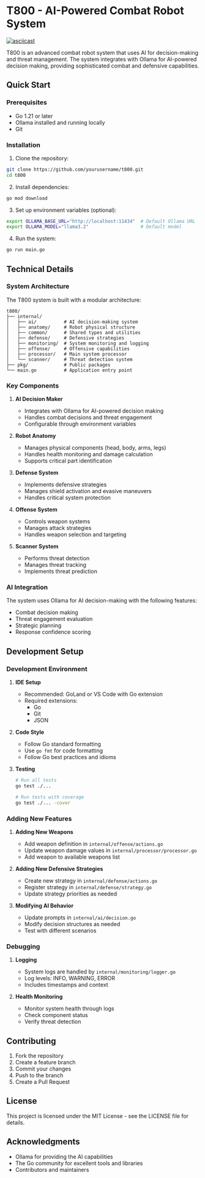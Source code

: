 # T800 - AI-Powered Combat Robot System

[![asciicast](https://asciinema.org/a/708059.svg)](https://asciinema.org/a/708059)

T800 is an advanced combat robot system that uses AI for decision-making and threat management. The system integrates with Ollama for AI-powered decision making, providing sophisticated combat and defensive capabilities.

## Quick Start

### Prerequisites
- Go 1.21 or later
- Ollama installed and running locally
- Git

### Installation

1. Clone the repository:
```bash
git clone https://github.com/yourusername/t800.git
cd t800
```

2. Install dependencies:
```bash
go mod download
```

3. Set up environment variables (optional):
```bash
export OLLAMA_BASE_URL="http://localhost:11434"  # Default Ollama URL
export OLLAMA_MODEL="llama3.2"                   # Default model
```

4. Run the system:
```bash
go run main.go
```

## Technical Details

### System Architecture

The T800 system is built with a modular architecture:

```
t800/
├── internal/
│   ├── ai/          # AI decision-making system
│   ├── anatomy/     # Robot physical structure
│   ├── common/      # Shared types and utilities
│   ├── defense/     # Defensive strategies
│   ├── monitoring/  # System monitoring and logging
│   ├── offense/     # Offensive capabilities
│   ├── processor/   # Main system processor
│   └── scanner/     # Threat detection system
├── pkg/             # Public packages
└── main.go          # Application entry point
```

### Key Components

1. **AI Decision Maker**
   - Integrates with Ollama for AI-powered decision making
   - Handles combat decisions and threat engagement
   - Configurable through environment variables

2. **Robot Anatomy**
   - Manages physical components (head, body, arms, legs)
   - Handles health monitoring and damage calculation
   - Supports critical part identification

3. **Defense System**
   - Implements defensive strategies
   - Manages shield activation and evasive maneuvers
   - Handles critical system protection

4. **Offense System**
   - Controls weapon systems
   - Manages attack strategies
   - Handles weapon selection and targeting

5. **Scanner System**
   - Performs threat detection
   - Manages threat tracking
   - Implements threat prediction

### AI Integration

The system uses Ollama for AI decision-making with the following features:
- Combat decision making
- Threat engagement evaluation
- Strategic planning
- Response confidence scoring

## Development Setup

### Development Environment

1. **IDE Setup**
   - Recommended: GoLand or VS Code with Go extension
   - Required extensions:
     - Go
     - Git
     - JSON

2. **Code Style**
   - Follow Go standard formatting
   - Use `go fmt` for code formatting
   - Follow Go best practices and idioms

3. **Testing**
   ```bash
   # Run all tests
   go test ./...

   # Run tests with coverage
   go test ./... -cover
   ```

### Adding New Features

1. **Adding New Weapons**
   - Add weapon definition in `internal/offense/actions.go`
   - Update weapon damage values in `internal/processor/processor.go`
   - Add weapon to available weapons list

2. **Adding New Defensive Strategies**
   - Create new strategy in `internal/defense/actions.go`
   - Register strategy in `internal/defense/strategy.go`
   - Update strategy priorities as needed

3. **Modifying AI Behavior**
   - Update prompts in `internal/ai/decision.go`
   - Modify decision structures as needed
   - Test with different scenarios

### Debugging

1. **Logging**
   - System logs are handled by `internal/monitoring/logger.go`
   - Log levels: INFO, WARNING, ERROR
   - Includes timestamps and context

2. **Health Monitoring**
   - Monitor system health through logs
   - Check component status
   - Verify threat detection

## Contributing

1. Fork the repository
2. Create a feature branch
3. Commit your changes
4. Push to the branch
5. Create a Pull Request

## License

This project is licensed under the MIT License - see the LICENSE file for details.

## Acknowledgments

- Ollama for providing the AI capabilities
- The Go community for excellent tools and libraries
- Contributors and maintainers 